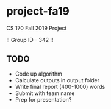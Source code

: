 # project-fa19
CS 170 Fall 2019 Project

!! Group ID - 342 !!

## TODO
- Code up algorithm
- Calculate outputs in output folder
- Write final report (400-1000) words
- Submit with team name
- Prep for presentation?

